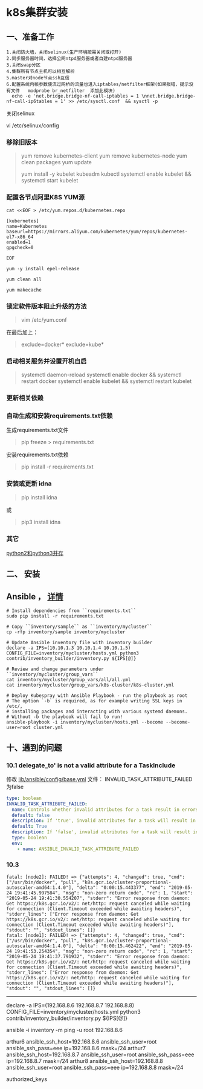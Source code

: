 # k8s集群安装



## 一、准备工作

```
1.关闭防火墙，关闭selinux(生产环境按需关闭或打开)
2.同步服务器时间，选择公网ntpd服务器或者自建ntpd服务器
3.关闭swap分区  
4.集群所有节点主机可以相互解析
5.master对node节点ssh互信
6.配置系统内核参数使流过网桥的流量也进入iptables/netfilter框架(如果报错，提示没有文件   modprobe br_netfilter  添加此模块)
  echo -e 'net.bridge.bridge-nf-call-iptables = 1 \nnet.bridge.bridge-nf-call-ip6tables = 1' >> /etc/sysctl.conf  && sysctl -p
```



关闭selinux

vi /etc/selinux/config



### 移除旧版本

>yum remove kubernetes-client 
>yum remove kubernetes-node
>yum clean packages
>yum update
>
>yum install -y kubelet kubeadm kubectl
>systemctl enable kubelet && systemctl start kubelet

### 配置各节点阿里K8S YUM源
```
cat <<EOF > /etc/yum.repos.d/kubernetes.repo
 
[kubernetes]
name=Kubernetes
baseurl=https://mirrors.aliyun.com/kubernetes/yum/repos/kubernetes-el7-x86_64
enabled=1
gpgcheck=0
 
EOF
 
yum -y install epel-release
 
yum clean all
 
yum makecache
```


### 锁定软件版本阻止升级的方法

> vim /etc/yum.conf

在最后加上：

>exclude=docker*
>exclude=kube*



### 启动相关服务并设置开机自启

>systemctl daemon-reload 
systemctl enable docker && systemctl restart docker
systemctl enable kubelet && systemctl restart kubelet



### 更新相关依赖
### 自动生成和安装requirements.txt依赖

生成requirements.txt文件
>pip freeze > requirements.txt

安装requirements.txt依赖

>pip install -r requirements.txt

### 安装或更新 idna

> pip install idna

或 

> pip3 install idna



### 其它

[python2和python3并存](https://www.cnblogs.com/zhujingzhi/p/9778043.html)



##  二、 安装

##  Ansible ， [详情](<https://gitee.com/paincupid/kubespray>)

```shell
# Install dependencies from ``requirements.txt``
sudo pip install -r requirements.txt

# Copy ``inventory/sample`` as ``inventory/mycluster``
cp -rfp inventory/sample inventory/mycluster

# Update Ansible inventory file with inventory builder
declare -a IPS=(10.10.1.3 10.10.1.4 10.10.1.5)
CONFIG_FILE=inventory/mycluster/hosts.yml python3 contrib/inventory_builder/inventory.py ${IPS[@]}

# Review and change parameters under ``inventory/mycluster/group_vars``
cat inventory/mycluster/group_vars/all/all.yml
cat inventory/mycluster/group_vars/k8s-cluster/k8s-cluster.yml

# Deploy Kubespray with Ansible Playbook - run the playbook as root
# The option `-b` is required, as for example writing SSL keys in /etc/,
# installing packages and interacting with various systemd daemons.
# Without -b the playbook will fail to run!
ansible-playbook -i inventory/mycluster/hosts.yml --become --become-user=root cluster.yml
```



## 十、遇到的问题

### 10.1 delegate_to' is not a valid attribute for a TaskInclude

修改 [lib/ansible/config/base.yml](https://github.com/ansible/ansible/commit/509e92ef72dbce56cdce413452be2b6268c5bf6c#diff-fd24ad93fbc32f454761746c1ac908f2) 文件： INVALID_TASK_ATTRIBUTE_FAILED为false

```yml
type: boolean
INVALID_TASK_ATTRIBUTE_FAILED:
  name: Controls whether invalid attributes for a task result in errors instead of warnings
  default: false
  description: If 'true', invalid attributes for a task will result in errors instead of warnings
  default: True
  description: If 'false', invalid attributes for a task will result in warnings instead of errors
  type: boolean
  env:
    - name: ANSIBLE_INVALID_TASK_ATTRIBUTE_FAILED
```





### 10.3

```shell
fatal: [node2]: FAILED! => {"attempts": 4, "changed": true, "cmd": ["/usr/bin/docker", "pull", "k8s.gcr.io/cluster-proportional-autoscaler-amd64:1.4.0"], "delta": "0:00:15.443377", "end": "2019-05-24 19:41:45.997584", "msg": "non-zero return code", "rc": 1, "start": "2019-05-24 19:41:30.554207", "stderr": "Error response from daemon: Get https://k8s.gcr.io/v2/: net/http: request canceled while waiting for connection (Client.Timeout exceeded while awaiting headers)", "stderr_lines": ["Error response from daemon: Get https://k8s.gcr.io/v2/: net/http: request canceled while waiting for connection (Client.Timeout exceeded while awaiting headers)"], "stdout": "", "stdout_lines": []}
fatal: [node1]: FAILED! => {"attempts": 4, "changed": true, "cmd": ["/usr/bin/docker", "pull", "k8s.gcr.io/cluster-proportional-autoscaler-amd64:1.4.0"], "delta": "0:00:15.462422", "end": "2019-05-24 19:41:53.254354", "msg": "non-zero return code", "rc": 1, "start": "2019-05-24 19:41:37.791932", "stderr": "Error response from daemon: Get https://k8s.gcr.io/v2/: net/http: request canceled while waiting for connection (Client.Timeout exceeded while awaiting headers)", "stderr_lines": ["Error response from daemon: Get https://k8s.gcr.io/v2/: net/http: request canceled while waiting for connection (Client.Timeout exceeded while awaiting headers)"], "stdout": "", "stdout_lines": []}
```







----------



declare -a IPS=(192.168.8.6 192.168.8.7 192.168.8.8)
CONFIG_FILE=inventory/mycluster/hosts.yml python3 contrib/inventory_builder/inventory.py ${IPS[@]}

ansible -i inventory -m ping -u root 192.168.8.6

arthur6     ansible_ssh_host=192.168.8.6   ansible_ssh_user=root   ansible_ssh_pass=eee  ip=192.168.8.6   mask=/24
arthur7     ansible_ssh_host=192.168.8.7   ansible_ssh_user=root   ansible_ssh_pass=eee  ip=192.168.8.7   mask=/24
arthur8     ansible_ssh_host=192.168.8.8   ansible_ssh_user=root   ansible_ssh_pass=eee  ip=192.168.8.8   mask=/24

authorized_keys